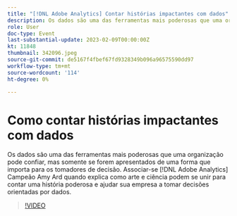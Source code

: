 ```yaml
---
title: "[!DNL Adobe Analytics] Contar histórias impactantes com dados"
description: Os dados são uma das ferramentas mais poderosas que uma organização pode confiar, mas somente se forem apresentados de uma forma que importa para os tomadores de decisão. Associar-se [!DNL Adobe Analytics] Campeão Amy Ard quando explica como arte e ciência podem se unir para contar uma história poderosa e ajudar sua empresa a tomar decisões orientadas por dados.
role: User
doc-type: Event
last-substantial-update: 2023-02-09T00:00:00Z
kt: 11848
thumbnail: 342096.jpeg
source-git-commit: de5167f4fbef67fd9328349b096a96575590dd97
workflow-type: tm+mt
source-wordcount: '114'
ht-degree: 0%

---
```



# Como contar histórias impactantes com dados

Os dados são uma das ferramentas mais poderosas que uma organização pode confiar, mas somente se forem apresentados de uma forma que importa para os tomadores de decisão. Associar-se [!DNL Adobe Analytics] Campeão Amy Ard quando explica como arte e ciência podem se unir para contar uma história poderosa e ajudar sua empresa a tomar decisões orientadas por dados.

>[!VIDEO](https://video.tv.adobe.com/v/342096/?quality=12&learn=on)
